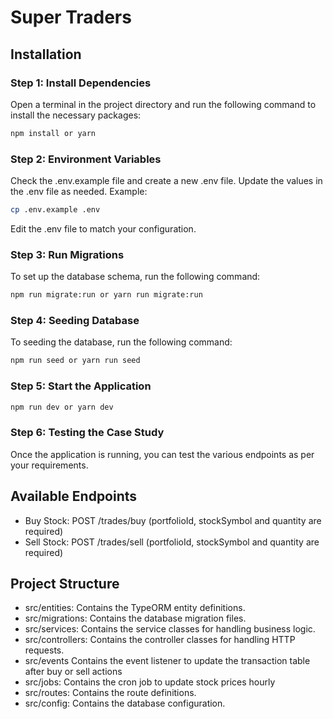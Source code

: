 # Super Traders

## Installation

### Step 1: Install Dependencies

Open a terminal in the project directory and run the following command to install the necessary packages:

```bash
npm install or yarn
```

### Step 2: Environment Variables

Check the .env.example file and create a new .env file. Update the values in the .env file as needed. Example:

```bash
cp .env.example .env
```

Edit the .env file to match your configuration.

### Step 3: Run Migrations

To set up the database schema, run the following command:

```bash
npm run migrate:run or yarn run migrate:run
```

### Step 4: Seeding Database

To seeding the database, run the following command:

```bash
npm run seed or yarn run seed
```

### Step 5: Start the Application

```bash
npm run dev or yarn dev
```

### Step 6: Testing the Case Study

Once the application is running, you can test the various endpoints as per your requirements.

## Available Endpoints
- Buy Stock: POST /trades/buy (portfolioId, stockSymbol and quantity are required)
- Sell Stock: POST /trades/sell (portfolioId, stockSymbol and quantity are required)

## Project Structure
- src/entities: Contains the TypeORM entity definitions.
- src/migrations: Contains the database migration files.
- src/services: Contains the service classes for handling business logic.
- src/controllers: Contains the controller classes for handling HTTP requests.
- src/events Contains the event listener to update the transaction table after buy or sell actions
- src/jobs: Contains the cron job to update stock prices hourly
- src/routes: Contains the route definitions.
- src/config: Contains the database configuration.
